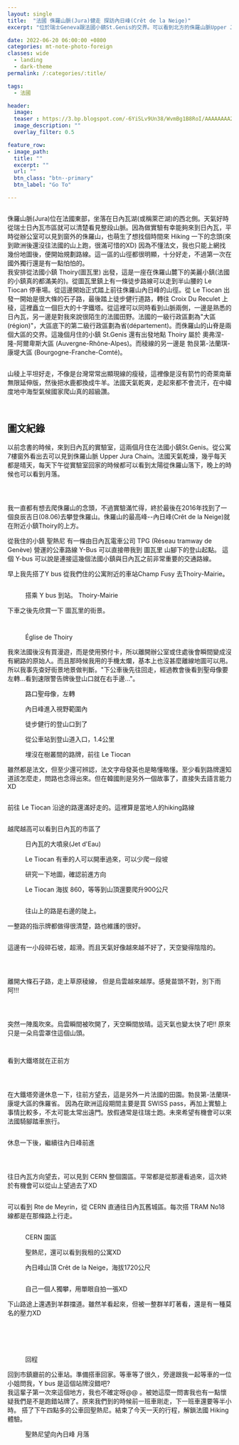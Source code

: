 ```yaml
---
layout: single
title:  "法國 侏羅山脈(Jura)健走 探訪內日峰(Crêt de la Neige)"
excerpt: "位於瑞士Geneva跟法國小鎮St.Genis的交界。可以看到北方的侏羅山脈Upper Jura Chain，這次規劃法國健走的路線，從Thoiry出發前往最高峰內日峰(Crêt de la Neige)。"

date: 2022-06-20 06:00:00 +0800
categories: mt-note-photo-foreign
classes: wide
  - landing
  - dark-theme 
permalink: /:categories/:title/

tags:
  - 法國

header:
  image: 
  teaser : https://3.bp.blogspot.com/-6YiSLv9Un38/WvmBg1B8RoI/AAAAAAAA2Ro/rbEo0z7AkDo-jE_m7lWHI5oXkVeLMe7fwCLcBGAs/s1600/_MG_9082.JPG
  image_description: ""
  overlay_filter: 0.5

feature_row:
- image_path: 
  title: ""
  excerpt: ""
  url: ""
  btn_class: "btn--primary"
  btn_label: "Go To"

---
```


<figure style="width: 45%" class="align-right">
  <img src="https://3.bp.blogspot.com/-6YiSLv9Un38/WvmBg1B8RoI/AAAAAAAA2Ro/rbEo0z7AkDo-jE_m7lWHI5oXkVeLMe7fwCLcBGAs/s1600/_MG_9082.JPG" alt="">
  <figcaption>  </figcaption>
</figure>  

侏羅山脈(Jura)位在法國東部，坐落在日內瓦湖(或稱萊芒湖)的西北側。天氣好時從瑞士日內瓦市區就可以清楚看見整段山脈。因為做實驗有幸能夠來到日內瓦，平時從辦公室可以見到窗外的侏羅山，也萌生了想找個時間來 Hiking 一下的念頭(來到歐洲後還沒往法國的山上跑，很滿可惜的XD)
因為不懂法文，我也只能上網找幾份地圖後，便開始規劃路線。這一區的山徑都很明顯，十分好走，不過第一次在國外獨行還是有一點怕怕的。  
我安排從法國小鎮 Thoiry(圖瓦里) 出發，這是一座在侏羅山麓下的美麗小鎮(法國的小鎮真的都滿美的)。從圖瓦里鎮上有一條徒步路線可以走到半山腰的 Le Tiocan 停車場。從這邊開始正式踏上前往侏羅山內日峰的山徑。從 Le Tiocan 出發一開始是很大條的石子路，最後踏上徒步健行道路，轉往 Croix Du Reculet 上稜，這裡矗立一個巨大的十字鐵塔。從這裡可以同時看到山脈兩側，一邊是熟悉的日內瓦，另一邊是對我來說很陌生的法國田野。法國的一級行政區劃為"大區(région)"，大區底下的第二級行政區劃為省(département)。而侏羅山的山脊是兩個大區的交界。這幾個月住的小鎮 St.Genis 還有出發地點 Thoiry 屬於 奧弗涅-隆-阿爾卑斯大區 (Auvergne-Rhône-Alpes)。而稜線的另一邊是 勃艮第-法蘭琪-康堤大區 (Bourgogne-Franche-Comté)。

<figure style="width: 95%" class="align-center">
  <img src="https://blogger.googleusercontent.com/img/b/R29vZ2xl/AVvXsEiANMjKyfviDfjM0UoLyIUosrmdD6b9wyRNIJhWOIvmfHf-DeyotBvfBRJDwJE9qpfMGrqeRTGSIVANB-IWN42Q0k0olquViyhBt5VLylZ0pz31klbicvnUHS19YUW1rpvjfFeruUrJL4GG1Yt4rVV6ZvENw4agfQGNyFs3uEG4GxI28jhWVaIKnv9H/s4272/_MG_8996.JPG" alt="">
  <figcaption>  </figcaption>
</figure>

山稜上平坦好走，不像是台灣常常出顯現線的瘦稜，這裡像是沒有箭竹的奇萊南華無限延伸版，然後把水鹿都換成牛羊。法國天氣乾爽，走起來都不會流汗，在中緯度地中海型氣候國家爬山真的超級讚。

<figure style="width: 95%" class="align-center">
  <img src="https://2.bp.blogspot.com/-rs3P9OtDQ7A/Wvl5vlBLR3I/AAAAAAAA2Nk/PKcmHhIu9gEk6AYQAf5HcPdZBCkYF8hUQCLcBGAs/s1600/_MG_8893.JPG" alt="">
  <figcaption>  </figcaption>
</figure>



<figure style="width: 95%" class="align-center">
  <img src="https://2.bp.blogspot.com/-whxEcwGFORQ/WvmBeiA47jI/AAAAAAAA2RQ/GYcxHiXIEdwSxj5luIO8bHxTtwmq7vmwQCLcBGAs/s1600/_MG_9047.JPG" alt="">
  <figcaption>  </figcaption>
</figure>


## 圖文紀錄

以前念書的時候，來到日內瓦的實驗室，這兩個月住在法國小鎮St.Genis。從公寓7樓窗外看出去可以見到侏羅山脈 Upper Jura Chain。法國天氣乾燥，幾乎每天都是晴天，每天下午從實驗室回家的時候都可以看到太陽從侏羅山落下，晚上的時候也可以看到月落。

<figure class="align-center">
  <img src="https://1.bp.blogspot.com/-D7APOMuInX8/Wvl3v47dwiI/AAAAAAAA2Mk/nkg3GTBYWsEQ818sWJ33cq5ScacIyPWjwCLcBGAs/s1600/_MG_5883.jpg" alt="">
  <figcaption>  </figcaption>
</figure>

<figure class="align-center">
  <img src="https://3.bp.blogspot.com/-jxMjXp6Y0_s/Wvl4GqLSEWI/AAAAAAAA2M0/2N-TU9xTiRw4_2czMI4WO8lI3ESckjTGACLcBGAs/s1600/_MG_7995.JPG" alt="">
  <figcaption>  </figcaption>
</figure>

<figure class="align-center">
  <img src="https://4.bp.blogspot.com/-FpL-Myx8MD8/Wvl4QwIsWqI/AAAAAAAA2M4/uezlWFJ06usCF5j6C5C5EH0JdOI_UJnpwCLcBGAs/s1600/_MG_8860.JPG" alt="">
  <figcaption>  </figcaption>
</figure>

我一直都有想去爬侏羅山的念頭，不過實驗滿忙得，終於最後在2016年找到了一個良辰吉日(08.06)去攀登侏羅山。侏羅山的最高峰--內日峰(Crêt de la Neige)就在附近小鎮Thoiry的上方。

從我住的小鎮 聖熱尼 有一條由日內瓦電車公司 TPG (Réseau tramway de Genève) 營運的公車路線 Y-Bus 可以直接帶我到 圖瓦里 山腳下的登山起點。 這個 Y-bus 可以說是連接這幾個法國小鎮與日內瓦之前非常重要的交通路線。  

早上我先搭了Y bus 從我們住的公寓附近的車站Champ Fusy 去Thoiry-Mairie。

<figure class="align-center">
  <img src="https://4.bp.blogspot.com/-yJT9Nq-qzO4/Wvl5t8UiWZI/AAAAAAAA2NM/fCvmFd4b_To40-79iNaS2SGDF0oMMJ3GwCLcBGAs/s1600/_MG_8874.JPG" alt="">
  <figcaption>  </figcaption>
</figure>

<figure class="align-center">
  <img src="https://blogger.googleusercontent.com/img/b/R29vZ2xl/AVvXsEhEKPotZMvazMpCvn2JwZk9lPQwxYJ2bwwSCCViOSwBJrIXVbQngshM-Aib4WVMV3TC_asmigLrn4X_v1ZVItD9nV45WwniIonpGIkWyKd5ZgjOsHjmZmW7XWb-UlBj-mFbA5PEu4EKIjbGLiEmOyS7EMOi2Hr4W15bGzV-kjOpFz7a22KAma1n7YYU/s4272/_MG_8875.JPG" alt="">
  <figcaption> 搭乘 Y bus 到站。 Thoiry-Mairie </figcaption>
</figure>

下車之後先欣賞一下 圖瓦里的街景。  

<figure class="align-center">
  <img src="https://1.bp.blogspot.com/-6ZkdrWVm8W8/Wvl5t-xMIoI/AAAAAAAA2NQ/7yCiwDFYy-wCtbnDVPTTkavsruc-v0jywCLcBGAs/s1600/_MG_8878.JPG" alt="">
  <figcaption>  </figcaption>
</figure>

<figure class="align-center">
  <img src="https://1.bp.blogspot.com/-9uzNU-0-CIo/Wvl5uPaJwEI/AAAAAAAA2NU/A-vlBy1uLBMtK1CVeUPfr8QUJxmbDkO-ACLcBGAs/s1600/_MG_8881.JPG" alt="">
  <figcaption>  </figcaption>
</figure>

<figure class="align-center">
  <img src="https://4.bp.blogspot.com/-YZVq0SUjVqY/Wvl5urHpiEI/AAAAAAAA2NY/U8yKG_VhtuwuNLdEJkaB25puKis6XlQuQCLcBGAs/s1600/_MG_8882.JPG" alt="">
  <figcaption> Église de Thoiry </figcaption>
</figure>

我來法國後沒有買漫遊，而是使用預付卡，所以離開辦公室或住處後會瞬間變成沒有網路的原始人。而且那時候我用的手機太爛，基本上也沒甚麼離線地圖可以用。所以我事先查好街景地景做判斷。"下公車後先往回走，經過教會後看到聖母像要左轉...看到速限警告牌後登山口就在右手邊..."。

<figure class="align-center">
  <img src="https://4.bp.blogspot.com/-wHNf9R9rpsA/Wvl5uzuDowI/AAAAAAAA2Nc/z7V8sPKzZnUgDwAlBqKU1qbPBiiE2o-TwCLcBGAs/s1600/_MG_8885.JPG" alt="">
  <figcaption> 路口聖母像，左轉 </figcaption>
</figure>

<figure class="align-center">
  <img src="https://2.bp.blogspot.com/-rs3P9OtDQ7A/Wvl5vlBLR3I/AAAAAAAA2Nk/PKcmHhIu9gEk6AYQAf5HcPdZBCkYF8hUQCLcBGAs/s1600/_MG_8893.JPG" alt="">
  <figcaption> 內日峰進入視野範圍內 </figcaption>
</figure>

<figure class="align-center">
  <img src="https://4.bp.blogspot.com/-zCJRHKnUUC0/Wvl7f74FB0I/AAAAAAAA2OA/hvDcC_RAh-8VZWrcbeBuNIEargiApHXTQCLcBGAs/s1600/_MG_8894.JPG" alt="">
  <figcaption> 徒步健行的登山口到了 </figcaption>
</figure>

<figure class="align-center">
  <img src="https://blogger.googleusercontent.com/img/a/AVvXsEhBN_XRI-ivSH_WLmWQ757IE4vZvJFiF-NfciyrtY8VQP4q6SyMSlHOSHro0WOISf49LwN6ap5_y0qRsZRG47dOWyLXc7Y9965-WiCkggW3CQ6SzAyycv82EVAS8TfvjINCxYRtK1bmRUUUbW-O-pXp0I0hX3b2xRoIuLVRkl9HcbIYQOHE6C70UTBP" alt="">
  <figcaption> 從公車站到登山道入口，1.4公里 </figcaption>
</figure>

<figure class="align-center">
  <img src="https://2.bp.blogspot.com/-yeH6_432whU/Wvl7f_fAXPI/AAAAAAAA2OI/jreoHVKTAvoLRuwCcwZS6XQo_qzNjwlXQCLcBGAs/s1600/_MG_8895.JPG" alt="">
  <figcaption> 埋沒在樹叢間的路牌，前往 Le Tiocan </figcaption>
</figure>

雖然都是法文，但至少還可辨認，法文字母發英也是略懂略懂。至少看到路牌還知道該怎麼走，問路也念得出來。但在韓國則是另外一個故事了，直接失去語言能力 XD  

<figure class="align-center">
  <img src="https://4.bp.blogspot.com/-b28VS1gZzfM/Wvl7f_2ICvI/AAAAAAAA2OE/3cVHoxSlrD0KFUKH6Bwls24mfsuxy0IjACLcBGAs/s1600/_MG_8900.JPG" alt="">
  <figcaption>  </figcaption>
</figure>

前往 Le Tiocan 沿途的路還滿好走的。這裡算是當地人的hiking路線

<figure class="align-center">
  <img src="https://3.bp.blogspot.com/-yB_9ZPuyLgU/Wvl7gkMlQ1I/AAAAAAAA2OM/2ro43J-qY9wIboHUzQLbTBqh80OsvC9PgCLcBGAs/s1600/_MG_8902.JPG" alt="">
  <figcaption>  </figcaption>
</figure>

越爬越高可以看到日內瓦的市區了

<figure class="align-center">
  <img src="https://3.bp.blogspot.com/-XDidm2faMjo/Wvl7g5dNzUI/AAAAAAAA2OQ/sVcGcJCkoeQAqaZdLl-P3cEDlZ3LHKLdwCLcBGAs/s1600/_MG_8908.JPG" alt="">
  <figcaption> 日內瓦的大噴泉(Jet d'Eau) </figcaption>
</figure>

<figure class="align-center">
  <img src="https://1.bp.blogspot.com/-lQPS5x32HxQ/Wvl9ARRg_PI/AAAAAAAA2Os/GeSdQeq_xFQK-n4YWC6szs7CVHdS6uEFwCLcBGAs/s1600/_MG_8920.JPG" alt="">
  <figcaption> Le Tiocan 有車的人可以開車過來，可以少爬一段坡 </figcaption>
</figure>

<figure class="align-center">
  <img src="https://3.bp.blogspot.com/-N_tb4Md-JKc/Wvl9Arb8xBI/AAAAAAAA2Ow/DfdVWJ7oG5QLTOEBY_iF7DLFlydKIKw-QCLcBGAs/s1600/_MG_8924.JPG" alt="">
  <figcaption> 研究一下地圖，確認前進方向 </figcaption>
</figure>

<figure class="align-center">
  <img src="https://2.bp.blogspot.com/-bgJiCMraXzs/Wvl9ANRcsII/AAAAAAAA2Oo/J4JfpU52yJkY96WVMYlrN1GYXPvCKkseACLcBGAs/s1600/_MG_8926.JPG" alt="">
  <figcaption> Le Tiocan 海拔 860，等等到山頂還要爬升900公尺 </figcaption>
</figure>

<figure class="align-center">
  <img src="https://2.bp.blogspot.com/-Ji5Xtnag6lM/Wvl9Bab-JvI/AAAAAAAA2O0/8DYQ8PG1HsAQH1Cp92tZ_RHLQQmjFfa9ACLcBGAs/s1600/_MG_8927.JPG" alt="">
  <figcaption>  </figcaption>
</figure>

<figure class="align-center">
  <img src="https://4.bp.blogspot.com/-tgNQaTkcyis/Wvl9BSF3fOI/AAAAAAAA2O4/xAKxwVymugsc5JYA3uxBWSljkWGjiCUKQCLcBGAs/s1600/_MG_8928.JPG" alt="">
  <figcaption> 往山上的路是右邊的陡上。 </figcaption>
</figure>

一整路的指示牌都做得很清楚，路也維護的很好。

<figure class="align-center">
  <img src="https://3.bp.blogspot.com/-eN-rw0qTY-c/Wvl9B1R3SeI/AAAAAAAA2O8/qyCao-_4XUUxRZnNOygZea5TLS5PTz_3wCLcBGAs/s1600/_MG_8932.JPG" alt="">
  <figcaption>  </figcaption>
</figure>

這邊有一小段碎石坡，超滑。而且天氣好像越來越不好了，天空變得陰陰的。

<figure class="align-center">
  <img src="https://4.bp.blogspot.com/-zrMowCeicU0/Wvl9CUFT5gI/AAAAAAAA2PA/AqurcSU3m8YUpDhthPctza30-ia-YLQIACLcBGAs/s1600/_MG_8933.JPG" alt="">
  <figcaption>  </figcaption>
</figure>

<figure class="align-center">
  <img src="https://3.bp.blogspot.com/-1R1fyTjldag/Wvl9CermESI/AAAAAAAA2PE/PxwjzzlkhWsAGR0ncAjdnvl101auZJ-DACLcBGAs/s1600/_MG_8944.JPG" alt="">
  <figcaption>  </figcaption>
</figure>

<figure class="align-center">
  <img src="https://3.bp.blogspot.com/-aUNW_z2lQss/Wvl9DaPu63I/AAAAAAAA2PQ/0K8IwkIHkdgf96-a3GX6_YAq1_XerORwACLcBGAs/s1600/_MG_8951.JPG" alt="">
  <figcaption>  </figcaption>
</figure>

離開大條石子路，走上草原稜線，
但是烏雲越來越厚。感覺苗頭不對，別下雨阿!!!

<figure class="align-center">
  <img src="https://1.bp.blogspot.com/-wuWVySpXVBM/Wvl-kXYnAcI/AAAAAAAA2Qc/WauHjVtK5m0lqWNvk7mAILB9KU9ScZfCACLcBGAs/s1600/_MG_8957.JPG" alt="">
  <figcaption>  </figcaption>
</figure>

<figure class="align-center">
  <img src="https://2.bp.blogspot.com/-sRjqejoGHOw/Wvl-k8m-ZyI/AAAAAAAA2Qg/wu3RtT0GggcOGB4GUZt1J8r4kPyX2k95gCLcBGAs/s1600/_MG_8958.JPG" alt="">
  <figcaption>  </figcaption>
</figure>

<figure class="align-center">
  <img src="https://1.bp.blogspot.com/-frwh6D2Thf4/Wvl9DReGV-I/AAAAAAAA2PU/I9pkw970i60avsES14tSB1MlvQ0N-3vLACLcBGAs/s1600/_MG_8965.JPG" alt="">
  <figcaption>  </figcaption>
</figure>

突然一陣風吹來。烏雲瞬間被吹開了，天空瞬間放晴。這天氣也變太快了吧!! 原來只是一朵烏雲罩住這個山頭。

<figure class="align-center">
  <img src="https://1.bp.blogspot.com/-GldFCs9vWa8/Wvl9DdgKPjI/AAAAAAAA2PM/O7dTZXtSLN8dE6zZ5XqzGh2X2nMEpOWrQCLcBGAs/s1600/_MG_8975.JPG" alt="">
  <figcaption>  </figcaption>
</figure>

<figure class="align-center">
  <img src="https://4.bp.blogspot.com/-SOAsOOGbb40/Wvl9EVjcqtI/AAAAAAAA2Pc/iWBqdsqEmDMwSf1hZdjo4hvQjpYip9jgQCLcBGAs/s1600/_MG_8976.JPG" alt="">
  <figcaption>  </figcaption>
</figure>

看到大鐵塔就在正前方

<figure class="align-center">
  <img src="https://3.bp.blogspot.com/-zMgnD1V_oqE/Wvl9EpFUUII/AAAAAAAA2Pg/2EMTuuz0_z89QxEXqoq4-I9Kxp-CWYsLgCLcBGAs/s1600/_MG_8980.JPG" alt="">
  <figcaption>  </figcaption>
</figure>

<figure class="align-center">
  <img src="https://3.bp.blogspot.com/-y0EC06vL2QQ/Wvl9FQRqTHI/AAAAAAAA2Po/yE0Zg-M5kzomUg3BFkC_OqsCVSsZwBZSgCLcBGAs/s1600/_MG_8985.JPG" alt="">
  <figcaption>  </figcaption>
</figure>

<figure class="align-center">
  <img src="https://3.bp.blogspot.com/-17uqyujC1A0/Wvl9FUCiBsI/AAAAAAAA2Pk/Wco2TLXCO68xDtsEX_IXZMj6I0ir0WA0ACLcBGAs/s1600/_MG_8984.JPG" alt="">
  <figcaption>  </figcaption>
</figure>

在大鐵塔旁邊休息一下，往前方望去，這是另外一片法國的田園。勃艮第-法蘭琪-康堤大區的侏羅省。
因為在歐洲這段期間主要是買 SWISS pass，再加上實驗上事情比較多，不太可能太常出遠門。放假通常是往瑞士跑。未來希望有機會可以來法國騎腳踏車旅行。  

<figure class="align-center">
  <img src="https://blogger.googleusercontent.com/img/b/R29vZ2xl/AVvXsEhhaRfdEq7d2h_80t-5Q3KnUCNFSQjDHufycsSzTkP7Bef8xLdb-WAmHsLlBaVRCnIIaH2QRL6S2Z0xokXJA-7qFjI9GSWhWLR65YQotjeLGzuNZoyx0cdHhQQnKQ4Mk5jYG--ixX05mAbkMZ7IRSfUN09enK4GhQcvpL93I58Dq3lEImMv3DmIm4rr/s4272/_MG_8988.JPG" alt="">
  <figcaption>  </figcaption>
</figure>

休息一下後，繼續往內日峰前進

<figure class="align-center">
  <img src="https://blogger.googleusercontent.com/img/b/R29vZ2xl/AVvXsEiimDqPnh82PKAYj1E4VuEDtLC_OOmFGQrpYN-hFDb0Z1wIkwdlkodwNaTnLdRL1_-s4BLXbspp6WwIF3kjgwTrs08rscMep13cjBDO5PxqXvV5NLBcq518w-tnW0PlYtZlWupbVwBsMHe0BRh9JG0OedQhE8HLvQt5cqYHiD1vqzLHNWOnevPhc-ra/s4272/_MG_8993.JPG" alt="">
  <figcaption>  </figcaption>
</figure>

<figure class="align-center">
  <img src="https://blogger.googleusercontent.com/img/b/R29vZ2xl/AVvXsEiANMjKyfviDfjM0UoLyIUosrmdD6b9wyRNIJhWOIvmfHf-DeyotBvfBRJDwJE9qpfMGrqeRTGSIVANB-IWN42Q0k0olquViyhBt5VLylZ0pz31klbicvnUHS19YUW1rpvjfFeruUrJL4GG1Yt4rVV6ZvENw4agfQGNyFs3uEG4GxI28jhWVaIKnv9H/s4272/_MG_8996.JPG" alt="">
  <figcaption>  </figcaption>
</figure>

<figure class="align-center">
  <img src="https://1.bp.blogspot.com/-X1nqqC3lwdM/Wvl9GYqTZTI/AAAAAAAA2Pw/V4-fbFmQ3FY34W8kwNywxc09kLmqCjuCACLcBGAs/s1600/_MG_9000.JPG" alt="">
  <figcaption>  </figcaption>
</figure>

往日內瓦方向望去，可以見到 CERN 整個園區。平常都是從那邊看過來，這次終於有機會可以從山上望過去了XD

<figure class="align-center">
  <img src="https://1.bp.blogspot.com/-1VTapWDElw4/Wvl9GlPvc1I/AAAAAAAA2P0/BF2sHhciQboSz8cKL9n3IY6R3l_vr-wiwCLcBGAs/s1600/_MG_9001.JPG" alt="">
  <figcaption>  </figcaption>
</figure>

可以看到 Rte de Meyrin，從 CERN 直通往日內瓦舊城區。每次搭 TRAM No18 線都是在那條路上行走。

<figure class="align-center">
  <img src="https://3.bp.blogspot.com/-mzv_mfkAScI/Wvl9GqC0UPI/AAAAAAAA2P4/exzUi6g_6A8i7GjpnT0pto-4MQkvvVBnwCLcBGAs/s1600/_MG_9002.JPG" alt="">
  <figcaption>  </figcaption>
</figure>

<figure class="align-center">
  <img src="https://4.bp.blogspot.com/-gLCoeRzDABs/WvmBcT2DjKI/AAAAAAAA2Q4/n4qiedWZqFgE42DZBOSjbSk2RI6F6P4hgCLcBGAs/s1600/_MG_9008.JPG" alt="">
  <figcaption> CERN 園區 </figcaption>
</figure>

<figure class="align-center">
  <img src="https://2.bp.blogspot.com/-w3s7iY6TxJU/WvmBcCQ7cAI/AAAAAAAA2Q0/mA82LyvJaBsQ5b1somOREdftZyTk9OaLwCLcBGAs/s1600/_MG_9009.JPG" alt="">
  <figcaption> 聖熱尼，還可以看到我租的公寓XD </figcaption>
</figure>

<figure class="align-center">
  <img src="https://3.bp.blogspot.com/-qNDUjBbnRns/WvmBc5KnbtI/AAAAAAAA2Q8/qNZr0lUTqgMFv4p3vYFn7FSLX7hp9bSUgCLcBGAs/s1600/_MG_9022.JPG" alt="">
  <figcaption> 內日峰山頂 Crêt de la Neige，海拔1720公尺  </figcaption>
</figure>

<figure class="align-center">
  <img src="https://4.bp.blogspot.com/-aK98nsEN2jE/WvmBdpr3S5I/AAAAAAAA2RI/jH8fr0nElYAUD18E7EA2WTsI1baGXzZ3QCLcBGAs/s1600/_MG_9023.JPG" alt="">
  <figcaption>  </figcaption>
</figure>

<figure class="align-center">
  <img src="https://1.bp.blogspot.com/-yFPnwCMhBMU/WvmBeBPt60I/AAAAAAAA2RM/iE0V1Abcvd4Bsfj5TbeiQ5TkrQGMByJTgCLcBGAs/s1600/_MG_9035.JPG" alt="">
  <figcaption> 自己一個人獨攀，用單眼自拍一張XD </figcaption>
</figure>

下山路途上還遇到羊群擋道。雖然羊看起來，但被一整群羊盯著看，還是有一種莫名的壓力XD

<figure class="align-center">
  <img src="https://2.bp.blogspot.com/-8cuewZ3s13k/WvmBf-YJKKI/AAAAAAAA2Rc/K-3o4-2V-gsNQrBbrJF663b-7B64TohLACLcBGAs/s1600/_MG_9053.JPG" alt="">
  <figcaption>  </figcaption>
</figure>

<figure class="align-center">
  <img src="https://2.bp.blogspot.com/-whxEcwGFORQ/WvmBeiA47jI/AAAAAAAA2RQ/GYcxHiXIEdwSxj5luIO8bHxTtwmq7vmwQCLcBGAs/s1600/_MG_9047.JPG" alt="">
  <figcaption>  </figcaption>
</figure>

<figure class="align-center">
  <img src="https://1.bp.blogspot.com/-SslZCwq8zKA/WvmBfyFMdQI/AAAAAAAA2Rg/lt_CdzhFHSccAkTgIiGohoCDCnx7QiWXACLcBGAs/s1600/_MG_9060.JPG" alt="">
  <figcaption>  </figcaption>
</figure>

<figure class="align-center">
  <img src="https://2.bp.blogspot.com/-eOW-q29fsbo/WvmBgFc5QPI/AAAAAAAA2Rk/RF-rMmn8ws0VK1RE8WSwb-go694Zt2ecACLcBGAs/s1600/_MG_9065.JPG" alt="">
  <figcaption>  </figcaption>
</figure>

<figure class="align-center">
  <img src="https://3.bp.blogspot.com/-6YiSLv9Un38/WvmBg1B8RoI/AAAAAAAA2Ro/rbEo0z7AkDo-jE_m7lWHI5oXkVeLMe7fwCLcBGAs/s1600/_MG_9082.JPG" alt="">
  <figcaption>  </figcaption>
</figure>

<figure class="align-center">
  <img src="https://3.bp.blogspot.com/-KvT2UX7RbSk/WvmBhlPP5xI/AAAAAAAA2Rw/d-yrHvOVKvIpJN8ZfCHbYP1S7ZXe81sNQCLcBGAs/s1600/_MG_9084.JPG" alt="">
  <figcaption> 回程 </figcaption>
</figure>

回到市鎮廳前的公車站。準備搭車回家。等車等了很久，旁邊跟我一起等車的一位小姐問我，Y bus 是這個站牌沒錯吧?  
我這輩子第一次來這個地方，我也不確定呀@@ 。被她這麼一問害我也有一點懷疑我們是不是跑錯站牌了。原來我們到的時候前一班車剛走，下一班車還要等半小時。
搭了下午四點多的公車回聖熱尼。結束了今天一天的行程，解鎖法國 Hiking 體驗。

<figure class="align-center">
  <img src="https://blogger.googleusercontent.com/img/b/R29vZ2xl/AVvXsEim21_sj9kzdBabtb-de7HP3XFyYz18G5QQvYFv5T4ZtLYYBfvlBMH7Rfo4F7XIIrbWpn4wLNs8aSxBeG_VKnlnjwHoSlqWYr9RRIFmQvU5Ia1XCGog5_FDps8lU0FRtQ0HQYNwKYrTzkATHCjV57L6MYeVNDvY0ZdVG8WFpb7Bi13X_IKQt-HrBVb1/s4272/_MG_5950.JPG" alt="">
  <figcaption> 聖熱尼望向內日峰 月落 </figcaption>
</figure>

